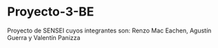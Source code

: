 # Proyecto-3-BE
Proyecto de SENSEI cuyos integrantes son: Renzo Mac Eachen, Agustín Guerra y Valentín Panizza
